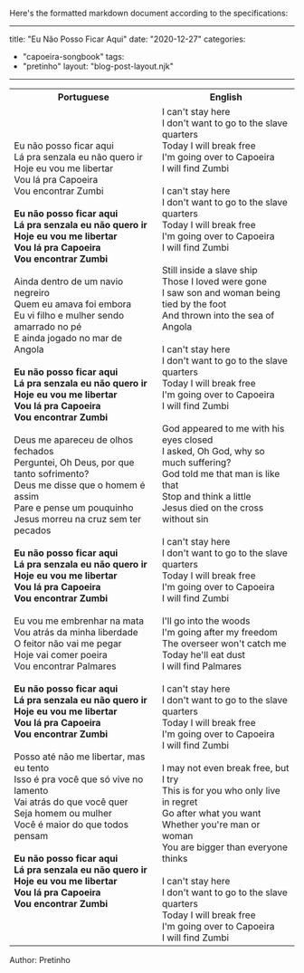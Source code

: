 Here's the formatted markdown document according to the specifications:

---
title: "Eu Não Posso Ficar Aqui"
date: "2020-12-27"
categories: 
  - "capoeira-songbook"
tags: 
  - "pretinho"
layout: "blog-post-layout.njk"
---

<table class="capoeira-table">
    <tr class="header-row">
        <th>Portuguese</th>
        <th>English</th>
    </tr>
    <tr>
        <td>Eu não posso ficar aqui<br>
Lá pra senzala eu não quero ir<br>
Hoje eu vou me libertar<br>
Vou lá pra Capoeira<br>
Vou encontrar Zumbi<br>
<br>
<strong>Eu não posso ficar aqui<br>
Lá pra senzala eu não quero ir<br>
Hoje eu vou me libertar<br>
Vou lá pra Capoeira<br>
Vou encontrar Zumbi</strong><br>
<br>
Ainda dentro de um navio negreiro<br>
Quem eu amava foi embora<br>
Eu vi filho e mulher sendo amarrado no pé<br>
E ainda jogado no mar de Angola<br>
<br>
<strong>Eu não posso ficar aqui<br>
Lá pra senzala eu não quero ir<br>
Hoje eu vou me libertar<br>
Vou lá pra Capoeira<br>
Vou encontrar Zumbi</strong><br>
<br>
Deus me apareceu de olhos fechados<br>
Perguntei, Oh Deus, por que tanto sofrimento?<br>
Deus me disse que o homem é assim<br>
Pare e pense um pouquinho<br>
Jesus morreu na cruz sem ter pecados<br>
<br>
<strong>Eu não posso ficar aqui<br>
Lá pra senzala eu não quero ir<br>
Hoje eu vou me libertar<br>
Vou lá pra Capoeira<br>
Vou encontrar Zumbi</strong><br>
<br>
Eu vou me embrenhar na mata<br>
Vou atrás da minha liberdade<br>
O feitor não vai me pegar<br>
Hoje vai comer poeira<br>
Vou encontrar Palmares<br>
<br>
<strong>Eu não posso ficar aqui<br>
Lá pra senzala eu não quero ir<br>
Hoje eu vou me libertar<br>
Vou lá pra Capoeira<br>
Vou encontrar Zumbi</strong><br>
<br>
Posso até não me libertar, mas eu tento<br>
Isso é pra você que só vive no lamento<br>
Vai atrás do que você quer<br>
Seja homem ou mulher<br>
Você é maior do que todos pensam<br>
<br>
<strong>Eu não posso ficar aqui<br>
Lá pra senzala eu não quero ir<br>
Hoje eu vou me libertar<br>
Vou lá pra Capoeira<br>
Vou encontrar Zumbi</strong></td>
        <td>I can't stay here<br>
I don't want to go to the slave quarters<br>
Today I will break free<br>
I'm going over to Capoeira<br>
I will find Zumbi<br>
<br>
I can't stay here<br>
I don't want to go to the slave quarters<br>
Today I will break free<br>
I'm going over to Capoeira<br>
I will find Zumbi<br>
<br>
Still inside a slave ship<br>
Those I loved were gone<br>
I saw son and woman being tied by the foot<br>
And thrown into the sea of ​​Angola<br>
<br>
I can't stay here<br>
I don't want to go to the slave quarters<br>
Today I will break free<br>
I'm going over to Capoeira<br>
I will find Zumbi<br>
<br>
God appeared to me with his eyes closed<br>
I asked, Oh God, why so much suffering?<br>
God told me that man is like that<br>
Stop and think a little<br>
Jesus died on the cross without sin<br>
<br>
I can't stay here<br>
I don't want to go to the slave quarters<br>
Today I will break free<br>
I'm going over to Capoeira<br>
I will find Zumbi<br>
<br>
I'll go into the woods<br>
I'm going after my freedom<br>
The overseer won't catch me<br>
Today he'll eat dust<br>
I will find Palmares<br>
<br>
I can't stay here<br>
I don't want to go to the slave quarters<br>
Today I will break free<br>
I'm going over to Capoeira<br>
I will find Zumbi<br>
<br>
I may not even break free, but I try<br>
This is for you who only live in regret<br>
Go after what you want<br>
Whether you're man or woman<br>
You are bigger than everyone thinks<br>
<br>
I can't stay here<br>
I don't want to go to the slave quarters<br>
Today I will break free<br>
I'm going over to Capoeira<br>
I will find Zumbi</td>
    </tr>
</table>

<figcaption>
Author: Pretinho
</figcaption>